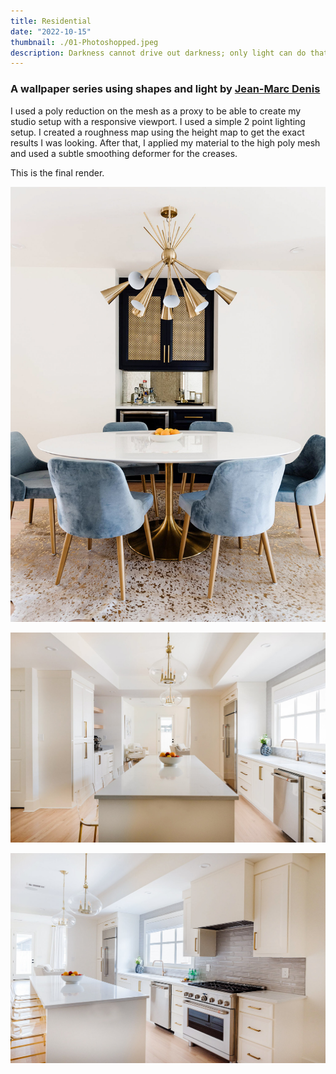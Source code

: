 ```yaml
---
title: Residential
date: "2022-10-15"
thumbnail: ./01-Photoshopped.jpeg
description: Darkness cannot drive out darkness; only light can do that. Hate cannot drive out hate; only love can do that.
---
```


### A wallpaper series using shapes and light by [Jean-Marc Denis](http://jmd.im/black)

I used a poly reduction on the mesh as a proxy to be able to create my studio setup with a responsive viewport. I used a simple 2 point lighting setup. I created a roughness map using the height map to get the exact results I was looking. After that, I applied my material to the high poly mesh and used a subtle smoothing deformer for the creases.

This is the final render.

<div class="kg-card kg-image-card kg-width-full">

![Darkness](./09-photoshopped.jpeg)

</div>

<div class="kg-card kg-image-card kg-width-full">

![Darkness](./46-photoshopped.jpeg)

</div>

<div class="kg-card kg-image-card kg-width-full">

![Darkness](./49-photoshopped.jpeg)

</div>
